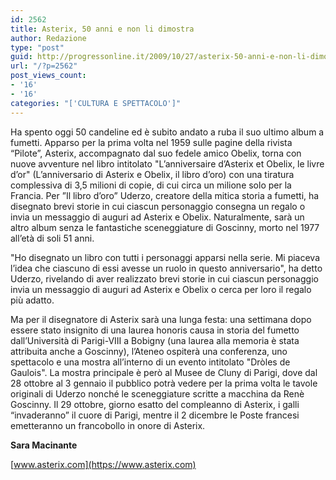 ```yaml
---
id: 2562
title: Asterix, 50 anni e non li dimostra
author: Redazione
type: "post"
guid: http://progressonline.it/2009/10/27/asterix-50-anni-e-non-li-dimostra/
url: "/?p=2562"
post_views_count:
- '16'
- '16'
categories: "['CULTURA E SPETTACOLO']"
---
```


Ha spento oggi 50 candeline ed è subito andato a ruba il suo ultimo album a fumetti. Apparso per la prima volta nel 1959 sulle pagine della rivista “Pilote”, Asterix, accompagnato dal suo fedele amico Obelix, torna con nuove avventure nel libro intitolato "L’anniversaire d’Asterix et Obelix, le livre d’or" (L’anniversario di Asterix e Obelix, il libro d’oro) con una tiratura complessiva di 3,5 milioni di copie, di cui circa un milione solo per la Francia. Per ”Il libro d’oro” Uderzo, creatore della mitica storia a fumetti, ha disegnato brevi storie in cui ciascun personaggio consegna un regalo o invia un messaggio di auguri ad Asterix e Obelix. Naturalmente, sarà un altro album senza le fantastiche sceneggiature di Goscinny, morto nel 1977 all’età di soli 51 anni.

"Ho disegnato un libro con tutti i personaggi apparsi nella serie. Mi piaceva l’idea che ciascuno di essi avesse un ruolo in questo anniversario", ha detto Uderzo, rivelando di aver realizzato brevi storie in cui ciascun personaggio invia un messaggio di auguri ad Asterix e Obelix o cerca per loro il regalo più adatto.

Ma per il disegnatore di Asterix sarà una lunga festa: una settimana dopo essere stato insignito di una laurea honoris causa in storia del fumetto dall’Università di Parigi-VIII a Bobigny (una laurea alla memoria è stata attribuita anche a Goscinny), l’Ateneo ospiterà una conferenza, uno spettacolo e una mostra all’interno di un evento intitolato "Dròles de Gaulois". La mostra principale è però al Musee de Cluny di Parigi, dove dal 28 ottobre al 3 gennaio il pubblico potrà vedere per la prima volta le tavole originali di Uderzo nonché le sceneggiature scritte a macchina da Renè Goscinny. Il 29 ottobre, giorno esatto del compleanno di Asterix, i galli “invaderanno” il cuore di Parigi, mentre il 2 dicembre le Poste francesi emetteranno un francobollo in onore di Asterix.

**Sara Macinante**

[www.asterix.com](https://www.asterix.com)